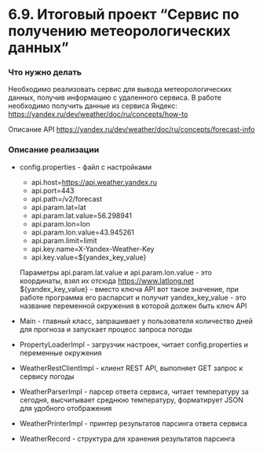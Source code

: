 # 6.9. Итоговый проект “Сервис по получению метеорологических данных”

### Что нужно делать

Необходимо реализовать сервис для вывода метеорологических данных, получив информацию с удаленного сервиса. В работе необходимо получить данные из сервиса Яндекс: https://yandex.ru/dev/weather/doc/ru/concepts/how-to

Описание API https://yandex.ru/dev/weather/doc/ru/concepts/forecast-info

### Описание реализации

- config.properties - файл с настройками
  - api.host=https://api.weather.yandex.ru
  - api.port=443
  - api.path=/v2/forecast
  - api.param.lat=lat
  - api.param.lat.value=56.298941
  - api.param.lon=lon
  - api.param.lon.value=43.945261
  - api.param.limit=limit
  - api.key.name=X-Yandex-Weather-Key
  - api.key.value=${yandex_key_value}

  Параметры api.param.lat.value и api.param.lon.value - это координаты, взял их отсюда https://www.latlong.net
  ${yandex_key_value} - вместо ключа API вот такое значение, при работе программа его распарсит и получит yandex_key_value - это название переменной окружения в которой должен быть ключ API

- Main - главный класс, запрашивает у пользователя количество дней для прогноза и запускает процесс запроса погоды
- PropertyLoaderImpl - загрузчик настроек, читает config.properties и переменные окружения
- WeatherRestClientImpl - клиент REST API, выполняет GET запрос к сервису погоды
- WeatherParserImpl - парсер ответа сервиса, читает температуру за сегодня, высчитывает среднюю температуру, форматирует JSON для удобного отображения
- WeatherPrinterImpl - принтер результатов парсинга ответа сервиса
- WeatherRecord - структура для хранения результатов парсинга 